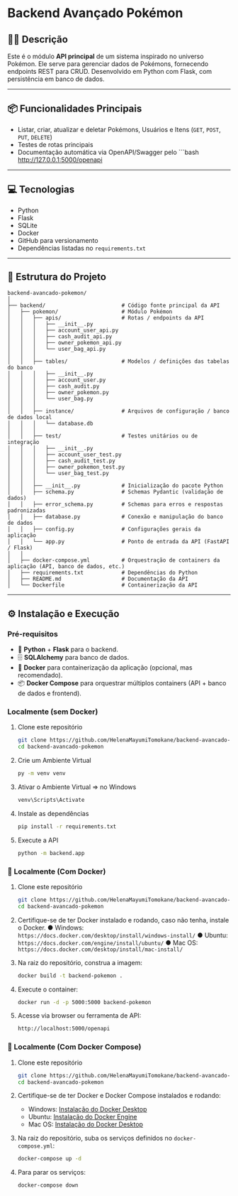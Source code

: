# Backend Avançado Pokémon

## 🐱‍🏍 Descrição

Este é o módulo **API principal** de um sistema inspirado no universo Pokémon. Ele serve para gerenciar dados de Pokémons, fornecendo endpoints REST para CRUD. Desenvolvido em Python com Flask, com persistência em banco de dados.  

---

## 📦 Funcionalidades Principais

- Listar, criar, atualizar e deletar Pokémons, Usuários e Itens (`GET`, `POST`, `PUT`, `DELETE`)
- Testes de rotas principais
- Documentação automática via OpenAPI/Swagger pelo ```bash http://127.0.0.1:5000/openapi

---

## 💻 Tecnologias

- Python  
- Flask 
- SQLite
- Docker  
- GitHub para versionamento  
- Dependências listadas no `requirements.txt`

---

## 📂 Estrutura do Projeto
```
backend-avancado-pokemon/
│
├── backend/                        # Código fonte principal da API
│   ├── pokemon/                    # Módulo Pokémon
│   │   ├── apis/                   # Rotas / endpoints da API
│   │   │   ├── __init__.py
│   │   │   ├── account_user_api.py
│   │   │   ├── cash_audit_api.py
│   │   │   ├── owner_pokemon_api.py
│   │   │   └── user_bag_api.py
│   │   │
│   │   ├── tables/                 # Modelos / definições das tabelas do banco
│   │   │   ├── __init__.py
│   │   │   ├── account_user.py
│   │   │   ├── cash_audit.py
│   │   │   ├── owner_pokemon.py
│   │   │   └── user_bag.py
│   │   │
│   │   ├── instance/               # Arquivos de configuração / banco de dados local
│   │   │   └── database.db
│   │   │
│   │   ├── test/                   # Testes unitários ou de integração
│   │   │   ├── __init__.py
│   │   │   ├── account_user_test.py
│   │   │   ├── cash_audit_test.py
│   │   │   ├── owner_pokemon_test.py
│   │   │   └── user_bag_test.py
│   │   │
│   │   ├── __init__.py             # Inicialização do pacote Python
│   │   ├── schema.py               # Schemas Pydantic (validação de dados)
│   │   ├── error_schema.py         # Schemas para erros e respostas padronizadas
│   │   ├── database.py             # Conexão e manipulação do banco de dados
│   │   ├── config.py               # Configurações gerais da aplicação
│   │   └── app.py                  # Ponto de entrada da API (FastAPI / Flask)
│   │
│   ├── docker-compose.yml          # Orquestração de containers da aplicação (API, banco de dados, etc.)
│   ├── requirements.txt            # Dependências do Python
│   ├── README.md                   # Documentação da API
│   └── Dockerfile                  # Containerização da API

```

---

## ⚙️ Instalação e Execução

### Pré-requisitos

- 🐍 **Python** + **Flask** para o backend.
- 🗄️ **SQLAlchemy** para banco de dados.
- 🐳 **Docker** para containerização da aplicação (opcional, mas recomendado).
- 📦 **Docker Compose** para orquestrar múltiplos containers (API + banco de dados e frontend).


### Localmente (sem Docker)

1. Clone este repositório  
   ```bash
   git clone https://github.com/HelenaMayumiTomokane/backend-avancado-pokemon.git
   cd backend-avancado-pokemon

2. Crie um Ambiente Virtual
    ```bash
    py -m venv venv 

3. Ativar o Ambiente Virtual => no Windows
     ```bash 
    venv\Scripts\Activate 
    
4. Instale as dependências
    ```bash
    pip install -r requirements.txt

5. Execute a API
    ```bash
    python -m backend.app

### 🐳 Localmente (Com Docker)
1. Clone este repositório  
   ```bash
   git clone https://github.com/HelenaMayumiTomokane/backend-avancado-pokemon.git
   cd backend-avancado-pokemon

2. Certifique-se de ter Docker instalado e rodando, caso não tenha, instale o Docker.
    ● Windows: ```https://docs.docker.com/desktop/install/windows-install/```
    ● Ubuntu: ```https://docs.docker.com/engine/install/ubuntu/```
    ● Mac OS: ```https://docs.docker.com/desktop/install/mac-install/```

3. Na raiz do repositório, construa a imagem:
    ```bash
    docker build -t backend-pokemon .

4. Execute o container:
    ```bash
    docker run -d -p 5000:5000 backend-pokemon

5. Acesse via browser ou ferramenta de API:
    ```bash
    http://localhost:5000/openapi


### 🐳 Localmente (Com Docker Compose)
1. Clone este repositório  
   ```bash
   git clone https://github.com/HelenaMayumiTomokane/backend-avancado-pokemon.git
   cd backend-avancado-pokemon

2. Certifique-se de ter Docker e Docker Compose instalados e rodando:  
   - Windows: [Instalação do Docker Desktop](https://docs.docker.com/desktop/install/windows-install/)  
   - Ubuntu: [Instalação do Docker Engine](https://docs.docker.com/engine/install/ubuntu/)  
   - Mac OS: [Instalação do Docker Desktop](https://docs.docker.com/desktop/install/mac-install/)  

3. Na raiz do repositório, suba os serviços definidos no `docker-compose.yml`:  
   ```bash
   docker-compose up -d

4. Para parar os serviços:
    ```bash
    docker-compose down